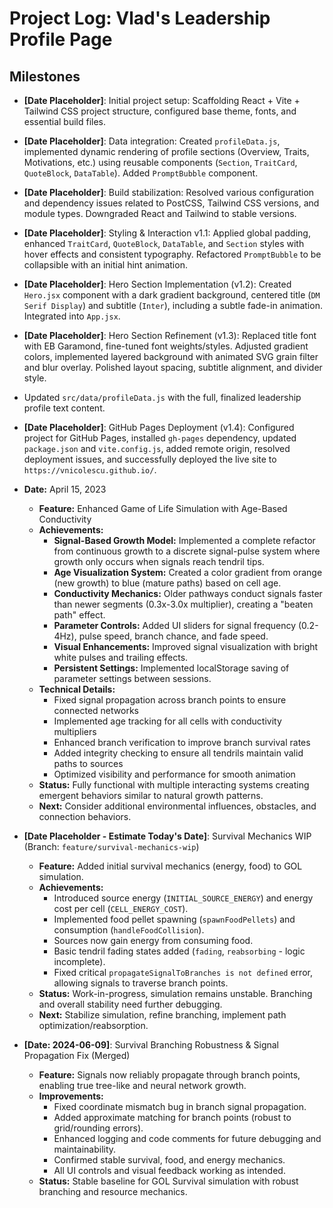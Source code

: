 # Project Log: Vlad's Leadership Profile Page

## Milestones

- **[Date Placeholder]**: Initial project setup: Scaffolding React + Vite + Tailwind CSS project structure, configured base theme, fonts, and essential build files.
- **[Date Placeholder]**: Data integration: Created `profileData.js`, implemented dynamic rendering of profile sections (Overview, Traits, Motivations, etc.) using reusable components (`Section`, `TraitCard`, `QuoteBlock`, `DataTable`). Added `PromptBubble` component.
- **[Date Placeholder]**: Build stabilization: Resolved various configuration and dependency issues related to PostCSS, Tailwind CSS versions, and module types. Downgraded React and Tailwind to stable versions.
- **[Date Placeholder]**: Styling & Interaction v1.1: Applied global padding, enhanced `TraitCard`, `QuoteBlock`, `DataTable`, and `Section` styles with hover effects and consistent typography. Refactored `PromptBubble` to be collapsible with an initial hint animation.
- **[Date Placeholder]**: Hero Section Implementation (v1.2): Created `Hero.jsx` component with a dark gradient background, centered title (`DM Serif Display`) and subtitle (`Inter`), including a subtle fade-in animation. Integrated into `App.jsx`.
- **[Date Placeholder]**: Hero Section Refinement (v1.3): Replaced title font with EB Garamond, fine-tuned font weights/styles. Adjusted gradient colors, implemented layered background with animated SVG grain filter and blur overlay. Polished layout spacing, subtitle alignment, and divider style.
- Updated `src/data/profileData.js` with the full, finalized leadership profile text content.
- **[Date Placeholder]**: GitHub Pages Deployment (v1.4): Configured project for GitHub Pages, installed `gh-pages` dependency, updated `package.json` and `vite.config.js`, added remote origin, resolved deployment issues, and successfully deployed the live site to `https://vnicolescu.github.io/`.
- **Date:** April 15, 2023
  - **Feature:** Enhanced Game of Life Simulation with Age-Based Conductivity
  - **Achievements:**
    - **Signal-Based Growth Model:** Implemented a complete refactor from continuous growth to a discrete signal-pulse system where growth only occurs when signals reach tendril tips.
    - **Age Visualization System:** Created a color gradient from orange (new growth) to blue (mature paths) based on cell age.
    - **Conductivity Mechanics:** Older pathways conduct signals faster than newer segments (0.3x-3.0x multiplier), creating a "beaten path" effect.
    - **Parameter Controls:** Added UI sliders for signal frequency (0.2-4Hz), pulse speed, branch chance, and fade speed.
    - **Visual Enhancements:** Improved signal visualization with bright white pulses and trailing effects.
    - **Persistent Settings:** Implemented localStorage saving of parameter settings between sessions.
  - **Technical Details:**
    - Fixed signal propagation across branch points to ensure connected networks
    - Implemented age tracking for all cells with conductivity multipliers
    - Enhanced branch verification to improve branch survival rates
    - Added integrity checking to ensure all tendrils maintain valid paths to sources
    - Optimized visibility and performance for smooth animation
  - **Status:** Fully functional with multiple interacting systems creating emergent behaviors similar to natural growth patterns.
  - **Next:** Consider additional environmental influences, obstacles, and connection behaviors.

- **[Date Placeholder - Estimate Today's Date]**: Survival Mechanics WIP (Branch: `feature/survival-mechanics-wip`)
  - **Feature:** Added initial survival mechanics (energy, food) to GOL simulation.
  - **Achievements:**
    - Introduced source energy (`INITIAL_SOURCE_ENERGY`) and energy cost per cell (`CELL_ENERGY_COST`).
    - Implemented food pellet spawning (`spawnFoodPellets`) and consumption (`handleFoodCollision`).
    - Sources now gain energy from consuming food.
    - Basic tendril fading states added (`fading`, `reabsorbing` - logic incomplete).
    - Fixed critical `propagateSignalToBranches is not defined` error, allowing signals to traverse branch points.
  - **Status:** Work-in-progress, simulation remains unstable. Branching and overall stability need further debugging.
  - **Next:** Stabilize simulation, refine branching, implement path optimization/reabsorption.

- **[Date: 2024-06-09]**: Survival Branching Robustness & Signal Propagation Fix (Merged)
  - **Feature:** Signals now reliably propagate through branch points, enabling true tree-like and neural network growth.
  - **Improvements:**
    - Fixed coordinate mismatch bug in branch signal propagation.
    - Added approximate matching for branch points (robust to grid/rounding errors).
    - Enhanced logging and code comments for future debugging and maintainability.
    - Confirmed stable survival, food, and energy mechanics.
    - All UI controls and visual feedback working as intended.
  - **Status:** Stable baseline for GOL Survival simulation with robust branching and resource mechanics.
